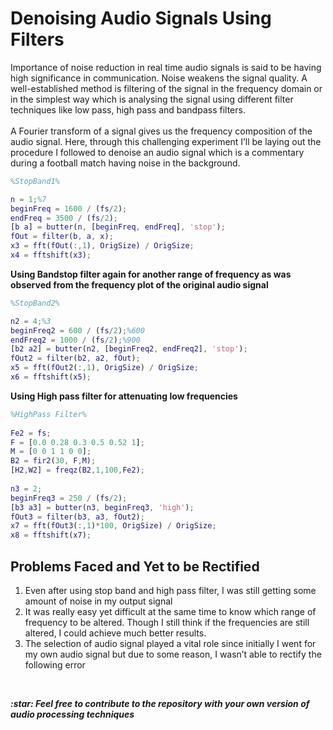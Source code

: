 <h1>Denoising Audio Signals Using Filters</h1>
<p>Importance of noise reduction in real time audio signals is said to be having high significance in communication. Noise weakens the signal quality. A well-established method is filtering of the signal in the frequency domain or in the simplest way which is analysing the signal using different filter techniques like low pass, high pass and bandpass filters.<br><br>
A Fourier transform of a signal gives us the frequency composition of the audio signal. Here, through this challenging experiment I’ll be laying out the procedure I followed to denoise an audio signal which is a commentary during a football match having noise in the background.
</p>

```matlab
%StopBand1%

n = 1;%7
beginFreq = 1600 / (fs/2);
endFreq = 3500 / (fs/2);
[b a] = butter(n, [beginFreq, endFreq], 'stop');
fOut = filter(b, a, x);
x3 = fft(fOut(:,1), OrigSize) / OrigSize;
x4 = fftshift(x3);

```

<p><b>Using Bandstop filter again for another range of frequency as was observed from the frequency plot of the original audio signal</b></p>

```matlab
%StopBand2%

n2 = 4;%3
beginFreq2 = 600 / (fs/2);%600
endFreq2 = 1000 / (fs/2);%900
[b2 a2] = butter(n2, [beginFreq2, endFreq2], 'stop');
fOut2 = filter(b2, a2, fOut);
x5 = fft(fOut2(:,1), OrigSize) / OrigSize;
x6 = fftshift(x5);

```

<p><b>Using High pass filter for attenuating low frequencies</b></p>

```matlab
%HighPass Filter%
 
Fe2 = fs;
F = [0.0 0.28 0.3 0.5 0.52 1];
M = [0 0 1 1 0 0];
B2 = fir2(30, F,M);
[H2,W2] = freqz(B2,1,100,Fe2);
 
n3 = 2;
beginFreq3 = 250 / (fs/2);
[b3 a3] = butter(n3, beginFreq3, 'high');
fOut3 = filter(b3, a3, fOut2);
x7 = fft(fOut3(:,1)*100, OrigSize) / OrigSize;
x8 = fftshift(x7);

```

<h2>Problems Faced and Yet to be Rectified</h2>
<ol>
  <li>Even after using stop band and high pass filter, I was still getting some amount of noise in my output signal</li>
  <li>It was really easy yet difficult at the same time to know which range of frequency to be altered. Though I still think if the frequencies are still altered, I could achieve much better results.</li>
  <li>The selection of audio signal played a vital role since initially I went for my own audio signal but due to some reason, I wasn’t able to rectify the following error</li>
</ol>
<br>
<p><b><i>:star: Feel free to contribute to the repository with your own version of audio processing techniques</i></b><p>
